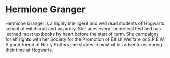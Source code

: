 # Hermione Granger

Hermione Granger is a highly intelligent and well read students of Hogwarts school of witchcraft and wizardry. She aces every theoretical test and has learned most textbooks by heart before the start of term. She campaigns for elf rights with her Society for the Promotion of Elfish Wellfare or S.P.E.W. A good friend of Harry Potters she shares in most of his adventures during their time at Hogwarts.

